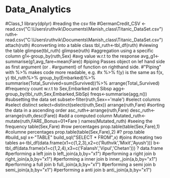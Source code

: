 # Data_Analytics
#Class_1
library(dplyr)
#reading the csv file
#GermanCredit_CSV <- read.csv("C:\\Users\\ruthvik\\Documents\\Manish_class\\Titanic_DataSet.csv")
ruth<- read.csv("C:\\Users\\ruthvik\\Documents\\Manish_class\\Titanic_DataSet.csv")
attach(ruth)
#converting into a table class
tbl_ruth<-tbl_df(ruth)
#viewing the table
glimpse(tbl_ruth)
glimpse(ruth)
#aggregation using a specific column
g1<-group_by(ruth,Sex)
#avg value w.r.t to the response
avg_g1<- summarise(g1,avg_fare=mean(Fare))
#piping Passes object on lef hand side as first argument (or .
#argument) of function on righthand side.
#"Piping" with %>% makes code more readable, e.g.
#x %>% f(y) is the same as f(x, y)
tbl_ruth%>%
  group_by(Embarked)%>%
  summarise(Total_Survived=sum(Survived))%>%
  arrange(Total_Survived)
#frequency count w.r.t to Sex,Embarked and Sibsp
agg<-group_by(tbl_ruth,Sex,Embarked,SibSp)
freqs<-summarise(agg,n())
#subsetting the data set
subset<-filter(ruth,Sex=='male')
#select columns
#select distinct
select=distinct(select(ruth,Sex))
arrange(ruth,Fare)
#sorting the data in a ascending order
asc_ruth<-arrange(ruth,Fare)
desc_ruth<-arrange(ruth,desc(Fare))
#add a computed column
Mutated_ruth<-mutate(ruth,FARE_Bonus=01*Fare )
names(Mutated_ruth)
#seeing the frequency
table(Sex,Fare)
#row percentages
prop.table(table(Sex,Fare),1)
#columne percentages
prop.table(table(Sex,Fare),2)
#? prop.table
#build_sql
x<-"TABLE"
build_sql("SELECT * FROM",x)
#joins
#creating two tables
a<-tbl_df(data.frame(x1=c(1,2,3),x2=c('Ruthvik','Mixit','Ayush')))
b<-tbl_df(data.frame(x1=c(1,2,4),x3=c('Falansh','Vipul','Chetan')))
? data.frame
#performing a left join b
left_join(a,b,by="x1")
#performing a right join b
right_join(a,b,by="x1")
#performing a inner join b
inner_join(a,b,by="x1")
#performing a full join b
full_join(a,b,by="x1")
#performing a semi join b
semi_join(a,b,by="x1")
#performing a anti join b
anti_join(a,b,by="x1")

